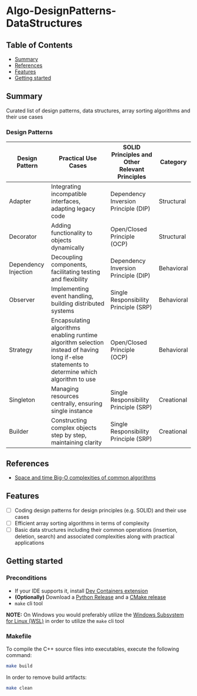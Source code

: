 # Algo-DesignPatterns-DataStructures

## Table of Contents

+ [Summary](#summary)
+ [References](#references)
+ [Features](#features)
+ [Getting started](#getting-started)

## Summary

Curated list of design patterns, data structures, array sorting algorithms and their use cases

### Design Patterns

| Design Pattern         | Practical Use Cases                                            | SOLID Principles and Other Relevant Principles           | Category    |
|------------------------|----------------------------------------------------------------|----------------------------------------------------------|-------------|
| Adapter                | Integrating incompatible interfaces, adapting legacy code      | Dependency Inversion Principle (DIP)                     | Structural  |
| Decorator              | Adding functionality to objects dynamically                    | Open/Closed Principle (OCP)                              | Structural  |
| Dependency Injection   | Decoupling components, facilitating testing and flexibility    | Dependency Inversion Principle (DIP)                     | Behavioral |
| Observer               | Implementing event handling, building distributed systems      | Single Responsibility Principle (SRP)                    | Behavioral |
| Strategy               | Encapsulating algorithms enabling runtime algorithm selection instead of having long if-else statements to determine which algorithm to use  | Open/Closed Principle (OCP)                              | Behavioral |
| Singleton              | Managing resources centrally, ensuring single instance         | Single Responsibility Principle (SRP)                    | Creational |
| Builder                | Constructing complex objects step by step, maintaining clarity | Single Responsibility Principle (SRP)                    | Creational |


## References

- [Space and time Big-O complexities of common algorithms](https://www.bigocheatsheet.com)

## Features

- [ ] Coding design patterns for design principles (e.g. SOLID) and their use cases
- [ ] Efficient array sorting algorithms in terms of complexity 
- [ ] Basic data structures including their common operations (insertion, deletion, search) and associated complexities along with practical applications

## Getting started

### Preconditions

- If your IDE supports it, install [Dev Containers extension](https://code.visualstudio.com/docs/devcontainers/containers)
- **(Optionally)** Download a [Python Release](https://www.python.org/downloads/) and a [CMake release](https://cmake.org/download/) 
- `make` cli tool

**NOTE:** On Windows you would preferably utilize the [Windows Subsystem for Linux (WSL)](https://learn.microsoft.com/en-us/windows/wsl/install) in order to utilize the `make` cli tool

### Makefile

To compile the C++ source files into executables, execute the following command:

```sh
make build
```

In order to remove build artifacts:

```sh
make clean
```
